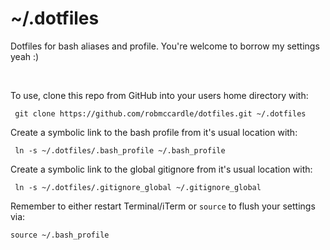 # ~/.dotfiles

Dotfiles for bash aliases and profile. You're welcome to borrow my settings yeah :)

<br />

To use, clone this repo from GitHub into your users home directory with:

     git clone https://github.com/robmccardle/dotfiles.git ~/.dotfiles

Create a symbolic link to the bash profile from it's usual location with:

     ln -s ~/.dotfiles/.bash_profile ~/.bash_profile 

Create a symbolic link to the global gitignore from it's usual location with:

     ln -s ~/.dotfiles/.gitignore_global ~/.gitignore_global 

Remember to either restart Terminal/iTerm or `source` to flush your settings via:

    source ~/.bash_profile
